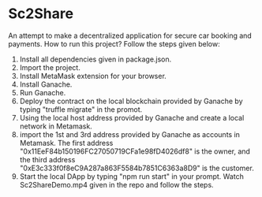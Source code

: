 # Sc2Share
An attempt to make a decentralized application for secure car booking and payments. 
How to run this project? Follow the steps given below:
1. Install all dependencies given in package.json.
2. Import the project.
3. Install MetaMask extension for your browser. 
4. Install Ganache. 
5. Run Ganache.
6. Deploy the contract on the local blockchain provided by Ganache by typing "truffle migrate" in the promot.
7. Using the local host address provided by Ganache and create a local network in Metamask.
8. import the 1st and 3rd address provided by Ganache as accounts in Metamask. The first address "0x11EeF84b150196FC27050719CFa1e98fD4026df8" is the owner, and the third address "0xE3c333f0f8eC9A287a863F5584b7851C6363a8D9" is the customer.
9. Start the local DApp by typing "npm run start" in your prompt. Watch Sc2ShareDemo.mp4 given in the repo and follow the steps. 
